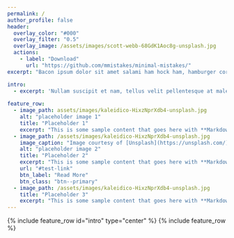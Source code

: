 ```yaml
---
permalink: /
author_profile: false
header:
  overlay_color: "#000"
  overlay_filter: "0.5"
  overlay_image: /assets/images/scott-webb-68GdK1Aoc8g-unsplash.jpg
  actions:
    - label: "Download"
      url: "https://github.com/mmistakes/minimal-mistakes/"
excerpt: "Bacon ipsum dolor sit amet salami ham hock ham, hamburger corned beef short ribs kielbasa biltong t-bone drumstick tri-tip tail sirloin pork chop."

intro: 
  - excerpt: 'Nullam suscipit et nam, tellus velit pellentesque at malesuada, enim eaque. Quis nulla, netus tempor in diam gravida tincidunt, *proin faucibus* voluptate felis id sollicitudin. Centered with `type="center"`'
    
feature_row:
  - image_path: assets/images/kaleidico-HixzNprXdb4-unsplash.jpg
    alt: "placeholder image 1"
    title: "Placeholder 1"
    excerpt: "This is some sample content that goes here with **Markdown** formatting."
  - image_path: /assets/images/kaleidico-HixzNprXdb4-unsplash.jpg
    image_caption: "Image courtesy of [Unsplash](https://unsplash.com/)"
    alt: "placeholder image 2"
    title: "Placeholder 2"
    excerpt: "This is some sample content that goes here with **Markdown** formatting."
    url: "#test-link"
    btn_label: "Read More"
    btn_class: "btn--primary"
  - image_path: /assets/images/kaleidico-HixzNprXdb4-unsplash.jpg
    title: "Placeholder 3"
    excerpt: "This is some sample content that goes here with **Markdown** formatting."
---
```


{% include feature_row id="intro" type="center" %}
{% include feature_row %}
